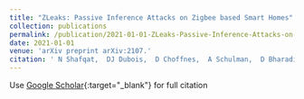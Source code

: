 ```yaml
---
title: "ZLeaks: Passive Inference Attacks on Zigbee based Smart Homes"
collection: publications
permalink: /publication/2021-01-01-ZLeaks-Passive-Inference-Attacks-on-Zigbee-based-Smart-Homes
date: 2021-01-01
venue: 'arXiv preprint arXiv:2107.'
citation: ' N Shafqat,  DJ Dubois,  D Choffnes,  A Schulman,  D Bharadia,  A Raghunathan, '
---
```

Use [Google Scholar](https://scholar.google.com/scholar?q=ZLeaks:+Passive+Inference+Attacks+on+Zigbee+based+Smart+Homes){:target="_blank"} for full citation